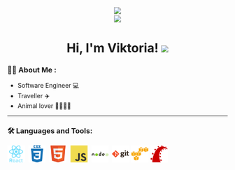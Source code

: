 <div id="header" align="center">
  <img src="https://media.giphy.com/media/k0ijJhqrUP4T2EvmJ1/giphy.gif" width="25%"/>
</div>

<div id="bagdes" align="center">
  <a href="https://www.linkedin.com/in/viktoria-czaran-4688ab284/">
    <img src="https://img.shields.io/badge/LinkedIn-blue?logo=linkedin&logoColor=white&style=for-the-badge" width="100px"/>
  </a>
</div>

<h1 align="center">
  Hi, I'm Viktoria!
  <img src="https://media.giphy.com/media/v1.Y2lkPTc5MGI3NjExeGJkZmNhejE5cjh4dzU5YTdsa2FtNWo3ZG50M2t2MGFlZ3o0aHUxYiZlcD12MV9pbnRlcm5hbF9naWZfYnlfaWQmY3Q9cw/hvRJCLFzcasrR4ia7z/giphy.gif" width="30px"/>
</h1>


### :woman_technologist: About Me :

  * Software Engineer 💻
  * Traveller ✈️
  * Animal lover 🐶🐱🐴🐰



---



### 🛠️ Languages and Tools:

<div>
    <img src="https://github.com/devicons/devicon/blob/master/icons/react/react-original-wordmark.svg" title="React" alt="React" width="40" height="40"/>&nbsp;
      <img src="https://github.com/devicons/devicon/blob/master/icons/css3/css3-plain-wordmark.svg"  title="CSS3" alt="CSS" width="40" height="40"/>&nbsp;
  <img src="https://github.com/devicons/devicon/blob/master/icons/html5/html5-original.svg" title="HTML5" alt="HTML" width="40" height="40"/>&nbsp;
  <img src="https://github.com/devicons/devicon/blob/master/icons/javascript/javascript-original.svg" title="JavaScript" alt="JavaScript" width="40" height="40"/>&nbsp;
    <img src="https://github.com/devicons/devicon/blob/master/icons/nodejs/nodejs-original-wordmark.svg" title="NodeJS" alt="NodeJS" width="40" height="40"/>&nbsp;
      <img src="https://github.com/devicons/devicon/blob/master/icons/git/git-original-wordmark.svg" title="Git" alt="Git" width="40" height="40"/>
  <img src="https://github.com/devicons/devicon/blob/master/icons/amazonwebservices/amazonwebservices-original.svg" title="AWS" alt="AWS" width="40" height="40"/>
   <img src="https://github.com/devicons/devicon/blob/master/icons/rails/rails-plain.svg" title="Rails" alt="Rails" width="40" height="40"/>
</div>
    
<!---
vczaran/vczaran is a ✨ special ✨ repository because its `README.md` (this file) appears on your GitHub profile.
You can click the Preview link to take a look at your changes.
--->
